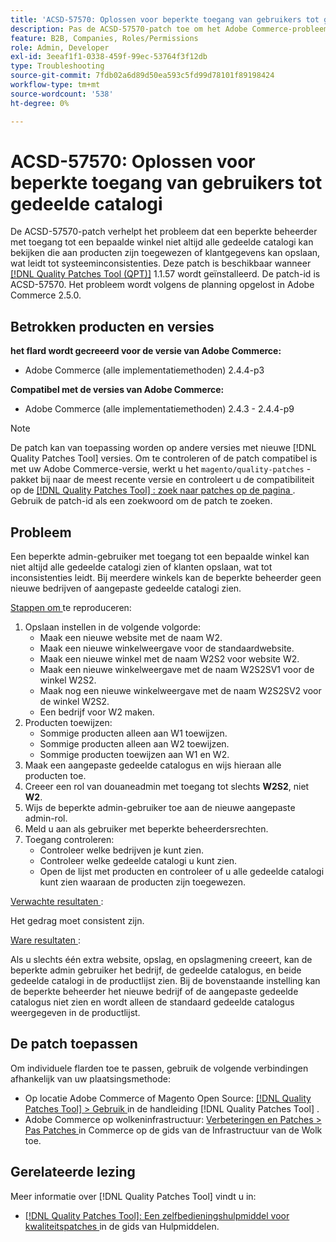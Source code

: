 ```yaml
---
title: 'ACSD-57570: Oplossen voor beperkte toegang van gebruikers tot gedeelde catalogi'
description: Pas de ACSD-57570-patch toe om het Adobe Commerce-probleem te verhelpen waarbij een beperkte beheerder met toegang tot een bepaalde winkel niet consistent alle gedeelde catalogi kan bekijken die aan producten zijn toegewezen of klantgegevens kan opslaan, wat leidt tot systeeminconsistenties.
feature: B2B, Companies, Roles/Permissions
role: Admin, Developer
exl-id: 3eeaf1f1-0338-459f-99ec-53764f3f12db
type: Troubleshooting
source-git-commit: 7fdb02a6d89d50ea593c5fd99d78101f89198424
workflow-type: tm+mt
source-wordcount: '538'
ht-degree: 0%

---
```


# ACSD-57570: Oplossen voor beperkte toegang van gebruikers tot gedeelde catalogi

De ACSD-57570-patch verhelpt het probleem dat een beperkte beheerder met toegang tot een bepaalde winkel niet altijd alle gedeelde catalogi kan bekijken die aan producten zijn toegewezen of klantgegevens kan opslaan, wat leidt tot systeeminconsistenties. Deze patch is beschikbaar wanneer [[!DNL Quality Patches Tool (QPT)]](/help/tools/quality-patches-tool/quality-patches-tool-to-self-serve-quality-patches.md) 1.1.57 wordt geïnstalleerd. De patch-id is ACSD-57570. Het probleem wordt volgens de planning opgelost in Adobe Commerce 2.5.0.

## Betrokken producten en versies

**het flard wordt gecreeerd voor de versie van Adobe Commerce:**

* Adobe Commerce (alle implementatiemethoden) 2.4.4-p3

**Compatibel met de versies van Adobe Commerce:**

* Adobe Commerce (alle implementatiemethoden) 2.4.3 - 2.4.4-p9

>[!NOTE]
>
>De patch kan van toepassing worden op andere versies met nieuwe [!DNL Quality Patches Tool] versies. Om te controleren of de patch compatibel is met uw Adobe Commerce-versie, werkt u het `magento/quality-patches` -pakket bij naar de meest recente versie en controleert u de compatibiliteit op de [[!DNL Quality Patches Tool] : zoek naar patches op de pagina ](https://experienceleague.adobe.com/tools/commerce-quality-patches/index.html) . Gebruik de patch-id als een zoekwoord om de patch te zoeken.

## Probleem

Een beperkte admin-gebruiker met toegang tot een bepaalde winkel kan niet altijd alle gedeelde catalogi zien of klanten opslaan, wat tot inconsistenties leidt. Bij meerdere winkels kan de beperkte beheerder geen nieuwe bedrijven of aangepaste gedeelde catalogi zien.

<u> Stappen om </u> te reproduceren:

1. Opslaan instellen in de volgende volgorde:
   * Maak een nieuwe website met de naam W2.
   * Maak een nieuwe winkelweergave voor de standaardwebsite.
   * Maak een nieuwe winkel met de naam W2S2 voor website W2.
   * Maak een nieuwe winkelweergave met de naam W2S2SV1 voor de winkel W2S2.
   * Maak nog een nieuwe winkelweergave met de naam W2S2SV2 voor de winkel W2S2.
   * Een bedrijf voor W2 maken.
1. Producten toewijzen:
   * Sommige producten alleen aan W1 toewijzen.
   * Sommige producten alleen aan W2 toewijzen.
   * Sommige producten toewijzen aan W1 en W2.
1. Maak een aangepaste gedeelde catalogus en wijs hieraan alle producten toe.
1. Creeer een rol van douaneadmin met toegang tot slechts **W2S2**, niet **W2**.
1. Wijs de beperkte admin-gebruiker toe aan de nieuwe aangepaste admin-rol.
1. Meld u aan als gebruiker met beperkte beheerdersrechten.
1. Toegang controleren:
   * Controleer welke bedrijven je kunt zien.
   * Controleer welke gedeelde catalogi u kunt zien.
   * Open de lijst met producten en controleer of u alle gedeelde catalogi kunt zien waaraan de producten zijn toegewezen.

<u> Verwachte resultaten </u>:

Het gedrag moet consistent zijn.

<u> Ware resultaten </u>:

Als u slechts één extra website, opslag, en opslagmening creeert, kan de beperkte admin gebruiker het bedrijf, de gedeelde catalogus, en beide gedeelde catalogi in de productlijst zien. Bij de bovenstaande instelling kan de beperkte beheerder het nieuwe bedrijf of de aangepaste gedeelde catalogus niet zien en wordt alleen de standaard gedeelde catalogus weergegeven in de productlijst.

## De patch toepassen

Om individuele flarden toe te passen, gebruik de volgende verbindingen afhankelijk van uw plaatsingsmethode:

* Op locatie Adobe Commerce of Magento Open Source: [[!DNL Quality Patches Tool] > Gebruik ](/help/tools/quality-patches-tool/usage.md) in de handleiding [!DNL Quality Patches Tool] .
* Adobe Commerce op wolkeninfrastructuur: [ Verbeteringen en Patches > Pas Patches ](https://experienceleague.adobe.com/docs/commerce-cloud-service/user-guide/develop/upgrade/apply-patches.html) in Commerce op de gids van de Infrastructuur van de Wolk toe.

## Gerelateerde lezing

Meer informatie over [!DNL Quality Patches Tool] vindt u in:

* [[!DNL Quality Patches Tool]: Een zelfbedieningshulpmiddel voor kwaliteitspatches ](/help/tools/quality-patches-tool/quality-patches-tool-to-self-serve-quality-patches.md) in de gids van Hulpmiddelen.

